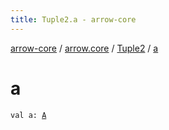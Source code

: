 ```yaml
---
title: Tuple2.a - arrow-core
---
```


[arrow-core](../../index.html) / [arrow.core](../index.html) / [Tuple2](index.html) / [a](./a.html)

# a

`val a: `[`A`](index.html#A)